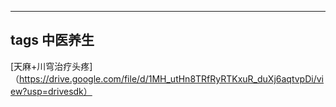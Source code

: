 ----
tags
 中医养生
---
[天麻+川穹治疗头疼]（https://drive.google.com/file/d/1MH_utHn8TRfRyRTKxuR_duXj6aqtvpDi/view?usp=drivesdk）
